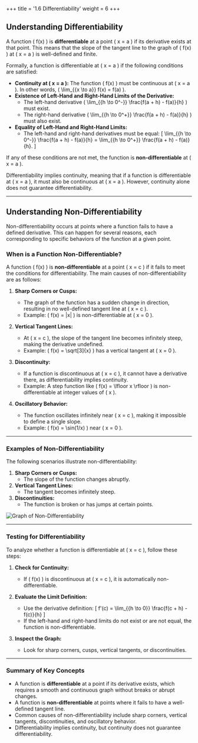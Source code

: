 +++
title = '1.6 Differentiability'
weight = 6
+++

## Understanding Differentiability

A function \( f(x) \) is **differentiable** at a point \( x = a \) if its derivative exists at that point. This means that the slope of the tangent line to the graph of \( f(x) \) at \( x = a \) is well-defined and finite.

Formally, a function is differentiable at \( x = a \) if the following conditions are satisfied:

- **Continuity at \( x = a \):** The function \( f(x) \) must be continuous at \( x = a \). In other words, \( \lim_{{x \to a}} f(x) = f(a) \).
- **Existence of Left-Hand and Right-Hand Limits of the Derivative:**
  - The left-hand derivative \( \lim_{{h \to 0^-}} \frac{f(a + h) - f(a)}{h} \) must exist.
  - The right-hand derivative \( \lim_{{h \to 0^+}} \frac{f(a + h) - f(a)}{h} \) must also exist.
- **Equality of Left-Hand and Right-Hand Limits:**
  - The left-hand and right-hand derivatives must be equal:
    \[
    \lim_{{h \to 0^-}} \frac{f(a + h) - f(a)}{h} = \lim_{{h \to 0^+}} \frac{f(a + h) - f(a)}{h}.
    \]

If any of these conditions are not met, the function is **non-differentiable** at \( x = a \).

Differentiability implies continuity, meaning that if a function is differentiable at \( x = a \), it must also be continuous at \( x = a \). However, continuity alone does not guarantee differentiability.

---

## Understanding Non-Differentiability

Non-differentiability occurs at points where a function fails to have a defined derivative. This can happen for several reasons, each corresponding to specific behaviors of the function at a given point.

### When is a Function Non-Differentiable?

A function \( f(x) \) is **non-differentiable** at a point \( x = c \) if it fails to meet the conditions for differentiability. The main causes of non-differentiability are as follows:

1. **Sharp Corners or Cusps:**
   - The graph of the function has a sudden change in direction, resulting in no well-defined tangent line at \( x = c \).
   - Example: \( f(x) = |x| \) is non-differentiable at \( x = 0 \).

2. **Vertical Tangent Lines:**
   - At \( x = c \), the slope of the tangent line becomes infinitely steep, making the derivative undefined.
   - Example: \( f(x) = \sqrt[3]{x} \) has a vertical tangent at \( x = 0 \).

3. **Discontinuity:**
   - If a function is discontinuous at \( x = c \), it cannot have a derivative there, as differentiability implies continuity.
   - Example: A step function like \( f(x) = \lfloor x \rfloor \) is non-differentiable at integer values of \( x \).

4. **Oscillatory Behavior:**
   - The function oscillates infinitely near \( x = c \), making it impossible to define a single slope.
   - Example: \( f(x) = \sin(1/x) \) near \( x = 0 \).

---

### Examples of Non-Differentiability

The following scenarios illustrate non-differentiability:

1. **Sharp Corners or Cusps:**
   - The slope of the function changes abruptly.
2. **Vertical Tangent Lines:**
   - The tangent becomes infinitely steep.
3. **Discontinuities:**
   - The function is broken or has jumps at certain points.

![Graph of Non-Differentiability](/images/MCV4U1_6a.png)

---

### Testing for Differentiability

To analyze whether a function is differentiable at \( x = c \), follow these steps:

1. **Check for Continuity:**
   - If \( f(x) \) is discontinuous at \( x = c \), it is automatically non-differentiable.

2. **Evaluate the Limit Definition:**
   - Use the derivative definition:
     \[
     f'(c) = \lim_{{h \to 0}} \frac{f(c + h) - f(c)}{h}
     \]
   - If the left-hand and right-hand limits do not exist or are not equal, the function is non-differentiable.

3. **Inspect the Graph:**
   - Look for sharp corners, cusps, vertical tangents, or discontinuities.

---

### Summary of Key Concepts

- A function is **differentiable** at a point if its derivative exists, which requires a smooth and continuous graph without breaks or abrupt changes.
- A function is **non-differentiable** at points where it fails to have a well-defined tangent line.
- Common causes of non-differentiability include sharp corners, vertical tangents, discontinuities, and oscillatory behavior.
- Differentiability implies continuity, but continuity does not guarantee differentiability.
